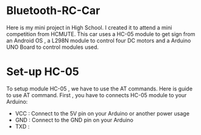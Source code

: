 # Bluetooth-RC-Car
Here is my mini project in High School. I created it to attend a mini competition from HCMUTE.
This car uses a HC-05 module to get sign from an Android OS , a L298N module to control four DC motors and a Arduino UNO Board to control modules used.

# Set-up HC-05
To setup module HC-05 , we have to use the AT commands. Here is guide to use AT command.
First , you have to connects HC-05 module to your Arduino:
  - VCC : Connect to the 5V pin on your Arduino or another power usage
  - GND : Connect to the GND pin on your Arduino
  - TXD :
